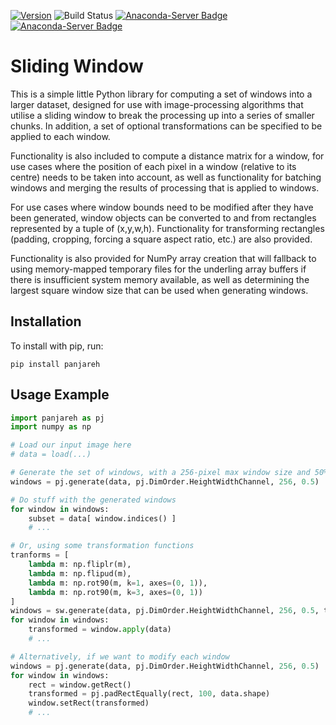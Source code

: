 [![Version](https://img.shields.io/pypi/v/slidingwindow.svg)](https://pypi.python.org/pypi/slidingwindow) ![Build Status](https://img.shields.io/travis/com/adamrehn/slidingwindow)
[![Anaconda-Server Badge](https://anaconda.org/conda-forge/slidingwindow/badges/downloads.svg)](https://anaconda.org/conda-forge/slidingwindow)
[![Anaconda-Server Badge](https://anaconda.org/conda-forge/slidingwindow/badges/version.svg)](https://anaconda.org/conda-forge/slidingwindow)

Sliding Window
==============

This is a simple little Python library for computing a set of windows into a larger dataset, designed for use with image-processing algorithms that utilise a sliding window to break the processing up into a series of smaller chunks. In addition, a set of optional transformations can be specified to be applied to each window.

Functionality is also included to compute a distance matrix for a window, for use cases where the position of each pixel in a window (relative to its centre) needs to be taken into account, as well as functionality for batching windows and merging the results of processing that is applied to windows.

For use cases where window bounds need to be modified after they have been generated, window objects can be converted to and from rectangles represented by a tuple of (x,y,w,h). Functionality for transforming rectangles (padding, cropping, forcing a square aspect ratio, etc.) are also provided.

Functionality is also provided for NumPy array creation that will fallback to using memory-mapped temporary files for the underling array buffers if there is insufficient system memory available, as well as determining the largest square window size that can be used when generating windows.


Installation
------------

To install with pip, run:

```
pip install panjareh
```




Usage Example
-------------

```python
import panjareh as pj
import numpy as np

# Load our input image here
# data = load(...)

# Generate the set of windows, with a 256-pixel max window size and 50% overlap
windows = pj.generate(data, pj.DimOrder.HeightWidthChannel, 256, 0.5)

# Do stuff with the generated windows
for window in windows:
	subset = data[ window.indices() ]
	# ...

# Or, using some transformation functions
tranforms = [
	lambda m: np.fliplr(m),
	lambda m: np.flipud(m),
	lambda m: np.rot90(m, k=1, axes=(0, 1)),
	lambda m: np.rot90(m, k=3, axes=(0, 1))
]
windows = sw.generate(data, pj.DimOrder.HeightWidthChannel, 256, 0.5, tranforms)
for window in windows:
	transformed = window.apply(data)
	# ...

# Alternatively, if we want to modify each window
windows = pj.generate(data, pj.DimOrder.HeightWidthChannel, 256, 0.5)
for window in windows:
	rect = window.getRect()
	transformed = pj.padRectEqually(rect, 100, data.shape)
	window.setRect(transformed)
	# ...

```
